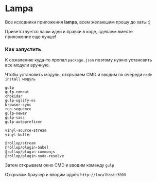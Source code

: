 # Lampa
Все исходники приложения **lampa**, всем желаюшим прошу до хаты :)

Приветствуется ваши идеи и правки в коде, сделаем вместе приложение еще лучше!

### Как запустить
К сожалению куда-то пропал `package.json` поэтому нужно установить все модули вручную.

Чтобы установить модуль, открываем CMD и вводим по очереди `node install модуль`
```
gulp
gulp-concat
chokidar
gulp-uglify-es
browser-sync
run-sequence
gulp-newer
gulp-sass
gulp-autoprefixer

vinyl-source-stream
vinyl-buffer

@rollup/stream
@rollup/plugin-babel
@rollup/plugin-commonjs
@rollup/plugin-node-resolve
```

Затем открываем окно CMD и вводим команду `gulp`

Открывам браузер и вводим адрес `http://localhost:3000`
